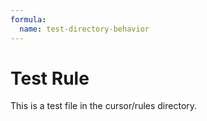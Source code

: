 ```yaml
---
formula:
  name: test-directory-behavior
---
```


# Test Rule

This is a test file in the cursor/rules directory.


